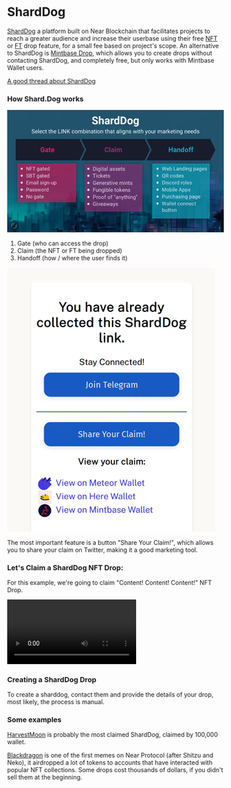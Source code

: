 # ShardDog

[ShardDog](https://shard.dog/) a platform built on Near Blockchain that facilitates projects to reach a greater audience and increase their userbase using their free [NFT](../lvl1/nfts.md) or [FT](../lvl1/fts.md) drop feature, for a small fee based on project's scope. An alternative to ShardDog is [Mintbase Drop](../lvl1/wallets/mintbase-wallet.md), which allows you to create drops without contacting ShardDog, and completely free, but only works with Mintbase Wallet users.

[A good thread about ShardDog](https://x.com/sharddog/status/1671543992171786242)

### How Shard.Dog works

![It consists of three parts](./shard-dog-explanation.jpeg)

1. Gate (who can access the drop)
2. Claim (the NFT or FT being dropped)
3. Handoff (how / where the user finds it)

![ShardDog Drop](./shard-dog-share-claim.png)

The most important feature is a button "Share Your Claim!", which allows you to share your claim on Twitter, making it a good marketing tool.

### Let's Claim a ShardDog NFT Drop:

For this example, we're going to claim "Content! Content! Content!" NFT Drop.

<video src="./shard-dog.mp4" autoplay loop></video>

### Creating a ShardDog Drop

To create a sharddog, contact them and provide the details of your drop, most likely, the process is manual.

### Some examples

[HarvestMoon](https://shard.dog/harvest-moon) is probably the most claimed ShardDog, claimed by 100,000 wallet.

[Blackdragon](https://blackdragon.meme) is one of the first memes on Near Protocol (after Shitzu and Neko), it airdropped a lot of tokens to accounts that have interacted with popular NFT collections. Some drops cost thousands of dollars, if you didn't sell them at the beginning.
